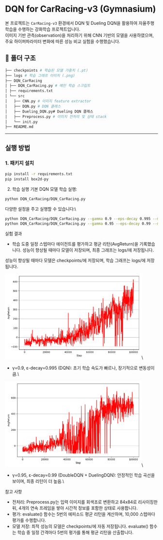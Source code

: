 # DQN for CarRacing-v3 (Gymnasium)

본 프로젝트는 `CarRacing-v3` 환경에서 DQN 및 Dueling DQN을 활용하여 자율주행 학습을 수행하는 강화학습 프로젝트입니다.  
이미지 기반 관측(observation)을 처리하기 위해 CNN 기반의 모델을 사용하였으며, 주요 하이퍼파라미터 변화에 따른 성능 비교 실험을 수행했습니다.

## 📁 폴더 구조
```bash
├── checkpoints # 학습된 모델 가중치 (.pt)
├── logs # 학습 그래프 이미지 (.png)
├── DQN_CarRacing
│ ├── DQN_CarRacing.py # 메인 학습 스크립트
│ ├── requirements.txt
│ └── src
│   ├── CNN.py # 이미지 feature extractor
│   ├── DQN.py # DQN 클래스
│   ├── Dueling_DQN.py# Dueling DQN 클래스
│   ├── Preprocess.py # 이미지 전처리 및 상태 stack
│   └── init.py
├── README.md
```

---

## 실행 방법

### 1. 패키지 설치
```bash
pip install -r requirements.txt
pip install box2d-py
```

2. 학습 실행
기본 DQN 모델 학습 실행:
```bash
python DQN_CarRacing/DQN_CarRacing.py
```

다양한 설정을 주고 실행할 수 있습니다:\
```bash
python DQN_CarRacing/DQN_CarRacing.py --gamma 0.9 --eps-decay 0.995 --model DQN
python DQN_CarRacing/DQN_CarRacing.py --gamma 0.95 --eps-decay 0.99 --model DuelingDQN
```
실험 결과
- 학습 도중 일정 스텝마다 에이전트를 평가하고 평균 리턴(AvgReturn)을 기록했습니다. 성능이 향상될 때마다 모델이 저장되며, 최종 그래프는 logs/에 저장됩니다.

성능이 향상될 때마다 모델은 checkpoints/에 저장되며, 학습 그래프는 logs/에 저장됩니다.

<img src="logs/plot_step_0.995_0.9.png" width="450"/>\
- γ=0.9, ε-decay=0.995 (DQN): 초기 학습 속도가 빠르나, 장기적으로 변동성이 큼.\

<img src="logs/plot_step_0.99_0.95.png" width="450"/>\
- γ=0.95, ε-decay=0.99 (DoubleDQN + DuelingDQN): 안정적인 학습 곡선을 보이며, 최종 리턴이 더 높음.\


참고 사항
- 전처리: Preprocess.py는 입력 이미지를 회색조로 변환하고 84x84로 리사이징한 뒤, 4개의 연속 프레임을 쌓아 시간적 정보를 포함한 상태로 사용합니다.
- 평가: evaluate() 함수는 5번의 에피소드 평균 리턴을 계산하며, 10,000 스텝마다 평가를 수행합니다.
- 모델 저장: 최적 성능의 모델은 checkpoints/에 자동 저장됩니다.
evaluate() 함수는 학습 중 일정 간격마다 5번의 평가를 통해 평균 리턴을 산출합니다.